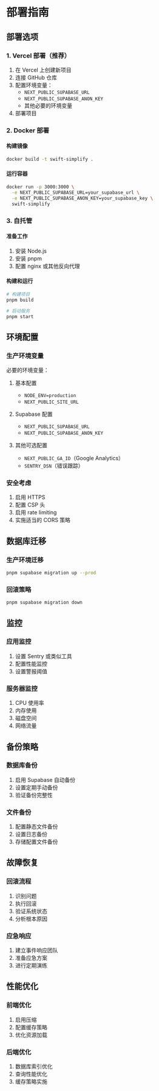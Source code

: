 # 部署指南

## 部署选项

### 1. Vercel 部署（推荐）

1. 在 Vercel 上创建新项目
2. 连接 GitHub 仓库
3. 配置环境变量：
   - `NEXT_PUBLIC_SUPABASE_URL`
   - `NEXT_PUBLIC_SUPABASE_ANON_KEY`
   - 其他必要的环境变量
4. 部署项目

### 2. Docker 部署

#### 构建镜像
```bash
docker build -t swift-simplify .
```

#### 运行容器
```bash
docker run -p 3000:3000 \
  -e NEXT_PUBLIC_SUPABASE_URL=your_supabase_url \
  -e NEXT_PUBLIC_SUPABASE_ANON_KEY=your_supabase_key \
  swift-simplify
```

### 3. 自托管

#### 准备工作
1. 安装 Node.js
2. 安装 pnpm
3. 配置 nginx 或其他反向代理

#### 构建和运行
```bash
# 构建项目
pnpm build

# 启动服务
pnpm start
```

## 环境配置

### 生产环境变量

必要的环境变量：
1. 基本配置
   - `NODE_ENV=production`
   - `NEXT_PUBLIC_SITE_URL`

2. Supabase 配置
   - `NEXT_PUBLIC_SUPABASE_URL`
   - `NEXT_PUBLIC_SUPABASE_ANON_KEY`

3. 其他可选配置
   - `NEXT_PUBLIC_GA_ID`（Google Analytics）
   - `SENTRY_DSN`（错误跟踪）

### 安全考虑

1. 启用 HTTPS
2. 配置 CSP 头
3. 启用 rate limiting
4. 实施适当的 CORS 策略

## 数据库迁移

### 生产环境迁移
```bash
pnpm supabase migration up --prod
```

### 回滚策略
```bash
pnpm supabase migration down
```

## 监控

### 应用监控
1. 设置 Sentry 或类似工具
2. 配置性能监控
3. 设置警报阈值

### 服务器监控
1. CPU 使用率
2. 内存使用
3. 磁盘空间
4. 网络流量

## 备份策略

### 数据库备份
1. 启用 Supabase 自动备份
2. 设置定期手动备份
3. 验证备份完整性

### 文件备份
1. 配置静态文件备份
2. 设置日志备份
3. 存储配置文件备份

## 故障恢复

### 回滚流程
1. 识别问题
2. 执行回滚
3. 验证系统状态
4. 分析根本原因

### 应急响应
1. 建立事件响应团队
2. 准备应急方案
3. 进行定期演练

## 性能优化

### 前端优化
1. 启用压缩
2. 配置缓存策略
3. 优化资源加载

### 后端优化
1. 数据库索引优化
2. 查询性能优化
3. 缓存策略实施 